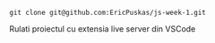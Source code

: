 ```
git clone git@github.com:EricPuskas/js-week-1.git
```
Rulati proiectul cu extensia live server din VSCode
